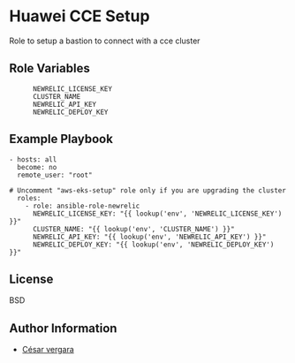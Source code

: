 Huawei CCE Setup
=========

Role to setup a bastion to connect with a cce cluster



Role Variables
--------------

```
      NEWRELIC_LICENSE_KEY
      CLUSTER_NAME
      NEWRELIC_API_KEY
      NEWRELIC_DEPLOY_KEY
```

Example Playbook
----------------


```
- hosts: all
  become: no
  remote_user: "root"

# Uncomment "aws-eks-setup" role only if you are upgrading the cluster
  roles:
    - role: ansible-role-newrelic
      NEWRELIC_LICENSE_KEY: "{{ lookup('env', 'NEWRELIC_LICENSE_KEY') }}"
      CLUSTER_NAME: "{{ lookup('env', 'CLUSTER_NAME') }}"
      NEWRELIC_API_KEY: "{{ lookup('env', 'NEWRELIC_API_KEY') }}"
      NEWRELIC_DEPLOY_KEY: "{{ lookup('env', 'NEWRELIC_DEPLOY_KEY') }}"

```

License
-------

BSD

Author Information
------------------

- [César vergara](mailto:cvergarae@smu.cl)

